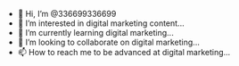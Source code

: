- 👋 Hi, I’m @336699336699
- 👀 I’m interested in digital marketing content...
- 🌱 I’m currently learning digital marketing...
- 💞️ I’m looking to collaborate on digital marketing...
- 📫 How to reach me to be advanced at digital marketing...

<!---
336699336699/336699336699 is a ✨ special ✨ repository because its `README.md` (this file) appears on your GitHub profile.
You can click the Preview link to take a look at your changes.
--->
